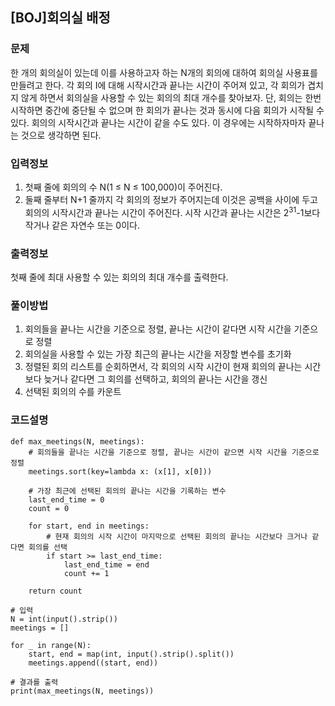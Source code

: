 ## [BOJ]회의실 배정

### 문제
한 개의 회의실이 있는데 이를 사용하고자 하는 N개의 회의에 대하여 회의실 사용표를 만들려고 한다. 각 회의 I에 대해 시작시간과 끝나는 시간이 주어져 있고, 각 회의가 겹치지 않게 하면서 회의실을 사용할 수 있는 회의의 최대 개수를 찾아보자. 단, 회의는 한번 시작하면 중간에 중단될 수 없으며 한 회의가 끝나는 것과 동시에 다음 회의가 시작될 수 있다. 회의의 시작시간과 끝나는 시간이 같을 수도 있다. 이 경우에는 시작하자마자 끝나는 것으로 생각하면 된다.

### 입력정보
1. 첫째 줄에 회의의 수 N(1 ≤ N ≤ 100,000)이 주어진다.
2. 둘째 줄부터 N+1 줄까지 각 회의의 정보가 주어지는데 이것은 공백을 사이에 두고 회의의 시작시간과 끝나는 시간이 주어진다. 시작 시간과 끝나는 시간은 2<sup>31</sup>-1보다 작거나 같은 자연수 또는 0이다.


### 출력정보
첫째 줄에 최대 사용할 수 있는 회의의 최대 개수를 출력한다.

### 풀이방법
1. 회의들을 끝나는 시간을 기준으로 정렬, 끝나는 시간이 같다면 시작 시간을 기준으로 정렬
2. 회의실을 사용할 수 있는 가장 최근의 끝나는 시간을 저장할 변수를 초기화
3. 정렬된 회의 리스트를 순회하면서, 각 회의의 시작 시간이 현재 회의의 끝나는 시간보다 늦거나 같다면 그 회의를 선택하고, 회의의 끝나는 시간을 갱신
4. 선택된 회의의 수를 카운트

### 코드설명
```
def max_meetings(N, meetings):
    # 회의들을 끝나는 시간을 기준으로 정렬, 끝나는 시간이 같으면 시작 시간을 기준으로 정렬
    meetings.sort(key=lambda x: (x[1], x[0]))
    
    # 가장 최근에 선택된 회의의 끝나는 시간을 기록하는 변수
    last_end_time = 0
    count = 0
    
    for start, end in meetings:
        # 현재 회의의 시작 시간이 마지막으로 선택된 회의의 끝나는 시간보다 크거나 같다면 회의를 선택
        if start >= last_end_time:
            last_end_time = end
            count += 1
    
    return count

# 입력
N = int(input().strip())
meetings = []

for _ in range(N):
    start, end = map(int, input().strip().split())
    meetings.append((start, end))

# 결과를 출력
print(max_meetings(N, meetings))

```